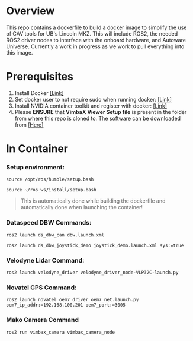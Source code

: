 # Overview
This repo contains a dockerfile to build a docker image to simplify the use of CAV tools for UB's Lincoln MKZ. This will include ROS2, the needed ROS2 driver nodes to interface with the onboard hardware, and Autoware Universe. Currently a work in progress as we work to pull everything into this image.

# Prerequisites
1) Install Docker [[Link]](https://docs.docker.com/engine/install/ubuntu/)
2) Set docker user to not require sudo when running docker: [[Link]](https://docs.docker.com/engine/install/)
3) Install NVIDIA container toolkit and register with docker: [[Link]](https://docs.nvidia.com/datacenter/cloud-native/container-toolkit/latest/install-guide.html)
4) Please **ENSURE** that **VimbaX Viewer Setup file** is present in the folder from where this repo is cloned to. The software can be downloaded from [[Here]](https://www.alliedvision.com/en/products/software/vimba-x-sdk/#c13326)

# In Container
### Setup environment:
    source /opt/ros/humble/setup.bash

    source ~/ros_ws/install/setup.bash

> This is automatically done while building the dockerfile and automatically done when launching the container!

### Dataspeed DBW Commands:
    ros2 launch ds_dbw_can dbw.launch.xml
    
    ros2 launch ds_dbw_joystick_demo joystick_demo.launch.xml sys:=true

### Velodyne Lidar Command:
    ros2 launch velodyne_driver velodyne_driver_node-VLP32C-launch.py

### Novatel GPS Command:
    ros2 launch novatel_oem7_driver oem7_net.launch.py oem7_ip_addr:=192.168.100.201 oem7_port:=3005

### Mako Camera Command
    ros2 run vimbax_camera vimbax_camera_node
